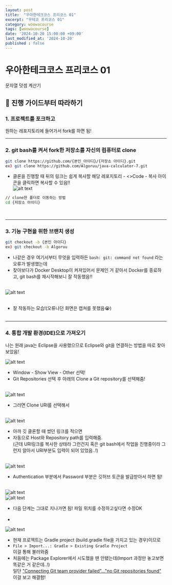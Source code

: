 ```yaml
---
layout: post
title:  "우아한테크코스 프리코스 01"
excerpt: "우테코 프리코스 01"
category: woowacourse
tags: [woowacourse]
date: '2024-10-20 15:00:00 +09:00'
last_modified_at: '2024-10-20'
published : false
---
```


# 우아한테크코스 프리코스 01
문자열 덧셈 계산기

## 🌊 진행 가이드부터 따라하기

### 1. 프로젝트를 포크하고 

원하는 레포지토리에 들어가서 fork를 하면 됨!<br>

---
### 2. git bash를 켜서 fork한 저장소를 자신의 컴퓨터로 clone

 ```bash
git clone https://github.com/{본인_아이디}/{저장소 아이디}.git
ex) git clone https://github.com/Algoruu/java-calculator-7.git
```
- 클론을 진행할 때 뒤의 링크는 쉽게 복사할 해당 레포지토리 - <>Code - 복사 아이콘을 클릭하면 복사할 수 있음!!<br>
![alt text](img/image.png)<br>
```bash
// clone한 폴더로 이동하는 방법
cd {저장소 아이디}
```

<br>

---
### 3. 기능 구현을 위한 브랜치 생성

```bash
git checkout -b {본인 아이디}
ex) git checkout -b Algoruu
```
- 나같은 경우 여기서부터 무엇을 입력하든 `bash: git: command not found` 라는 오류가 발생했는데<br>
- 찾아보다가 Docker Desktop이 켜져있어서 문제인 거 같아서 Docker를 종료하고, git bash를 재시작해보니 잘 작동했음!!<br><br>

![alt text](img/image-01.png)<br><br>
- 잘 작동하는 모습!(오류나던 화면은 캡쳐를 못했음😭)<br><br>

---
### 4. 통합 개발 환경(IDE)으로 가져오기

나는 원래 java는 Eclipse을 사용했으므로 Eclipse와 git을 연결하는 방법을 따로 찾아보았음!<br>

![alt text](img/image-02.png)<br>
- Window - Show View - Other 선택!<br>
- Git Repositories 선택 후 아래의 Clone a Git repository를 선택해줌!<br><br>

![alt text](img/image-03.png)<br>
- 그러면 Clone URI를 선택해서<br><br>

![alt text](img/image-04.png)<br>
- 아까 깃 클론할 때 썼던 링크를 적으면<br>
- 자동으로 Host와 Repository path를 입력해줌.<br>
(근데 URI링크를 복사한 상태라 그런건지 혹은 git bash에서 작업을 진행중이라 그런지 알아서 URI부분도 입력이 되어 있었음..!)<br><br>

![alt text](img/image-05.png)<br>
- Authentication 부분에서 Password 부분은 깃허브 토큰을 발급받아서 하면 됨!<br><br>

![alt text](img/image-06.png)<br>
![alt text](img/image-07.png)<br>
- 다음 단계는 그대로 지나가면 됨! 파일 위치를 수정하고싶다면 수정OK<br><br>
- 
![alt text](img/image-08.png)<br>
- 현재 프로젝트는 Gradle project (build.gradle file을 가지고 있는 경우)이므로<br>
- `File > Import...: Gradle > Existing Gradle Project`<br>
이걸 통해 불러와줌<br>
- 처음에는 Package Explorer에서 시도했을 땐 안됐는데(Import 과정만 놓고보면 똑같은 거 같은데..!)<br>
일단 ["Connecting Git team provider failed"..."no Git repositories found"](https://stackoverflow.com/questions/36191347/cannot-import-local-git-into-eclipse-to-create-a-new-project-throws-error-conn) 이걸 보고 해결함!<br>


<br><br/>

